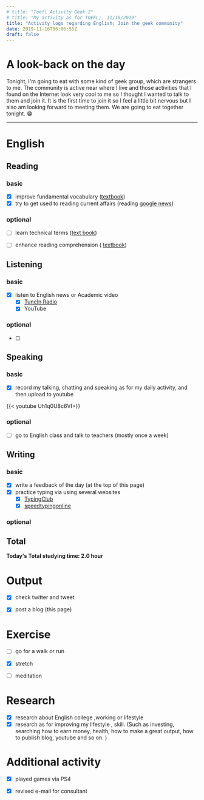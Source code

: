 ```yaml
---
# title: "Toefl Activity Geek 2"
# title: "My activity as for TOEFL;  11/16/2019"
title: "Activity logs regarding English; Join the geek community"
date: 2019-11-16T06:06:55Z
draft: false
---
```


# A look-back on the day

Tonight, I'm going to eat with some kind of geek group, which are strangers to me. The community is active near where I live and those activities that I found on the Internet look very cool to me so I thought I wanted to talk to them and join it. It is the first time to join it so I feel a little bit nervous but I also am looking forward to meeting them. We are going to eat together tonight. 😁













---



# English

## Reading

### basic

- [x] improve fundamental vocabulary ([textbook](https://www.amazon.co.jp/dp/4010941855/))
- [x] try to get used to reading current affairs (reading [google news](https://news.google.com/))

### optional

- [ ] learn technical terms ([text book](https://www.amazon.co.jp/dp/4866390611/))
- [ ] enhance reading  comprehension ( [textbook](https://www.amazon.co.jp/dp/4010323310/))





## Listening

### basic

- [x] listen to English news or Academic video 
  - [x] [TuneIn Radio](https://tunein.com)
  - [x] YouTube

### optional

- [ ] 





## Speaking

### basic

- [x] record my talking, chatting and speaking as for my daily activity, and then upload to youtube

{{< youtube Uh1q0U8c6VI>}}

### optional

- [ ] go to English class and talk to teachers (mostly once a week)

  






## Writing

### basic

- [x] write a feedback of the day (at the top of this page)
- [x] practice typing via using several websites
  - [x] [TypingClub](https://www.typingclub.com)
  - [x] [speedtypingonline](https://www.speedtypingonline.com/games/type-the-alphabet.php)

### optional



## Total

**Today's Total studying time:  2.0    hour**







# Output

- [x] check twitter and tweet 
- [x] post a blog (this page)



# Exercise

- [ ] go for a walk or run

- [x] stretch

- [ ] meditation

  

# Research

- [x] research about English college ,working or lifestyle
- [x] research as for improving my lifestyle , skill. (Such as investing, searching how to earn money, health, how to make a great output, how to publish blog, youtube and so on. )

# Additional activity

- [x] played games via PS4
- [x] revised e-mail for consultant


